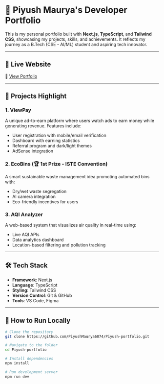 # 💼 Piyush Maurya's Developer Portfolio

This is my personal portfolio built with **Next.js**, **TypeScript**, and **Tailwind CSS**, showcasing my projects, skills, and achievements. It reflects my journey as a B.Tech (CSE - AI/ML) student and aspiring tech innovator.

---

## 🚀 Live Website

🔗 [View Portfolio](https://piyushmaurya-portfolio.vercel.app/)

---

## 📌 Projects Highlight

### 1. ViewPay
A unique ad-to-earn platform where users watch ads to earn money while generating revenue. Features include:
- User registration with mobile/email verification
- Dashboard with earning statistics
- Referral program and dark/light themes
- AdSense integration

### 2. EcoBins (🏆 1st Prize - ISTE Convention)
A smart sustainable waste management idea promoting automated bins with:
- Dry/wet waste segregation
- AI camera integration
- Eco-friendly incentives for users

### 3. AQI Analyzer
A web-based system that visualizes air quality in real-time using:
- Live AQI APIs
- Data analytics dashboard
- Location-based filtering and pollution tracking

---

## 🛠️ Tech Stack

- **Framework**: Next.js
- **Language**: TypeScript
- **Styling**: Tailwind CSS
- **Version Control**: Git & GitHub
- **Tools**: VS Code, Figma

---

## 📂 How to Run Locally

```bash
# Clone the repository
git clone https://github.com/PiyushMaurya6074/Piyush-portfolio.git

# Navigate to the folder
cd Piyush-portfolio

# Install dependencies
npm install

# Run development server
npm run dev
